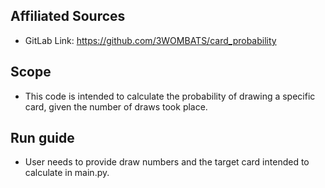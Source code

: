 ## Affiliated Sources
- GitLab Link: https://github.com/3WOMBATS/card_probability

## Scope
- This code is intended to calculate the probability of drawing a specific card, given the number of draws took place.

## Run guide
- User needs to provide draw numbers and the target card intended to calculate in main.py.
